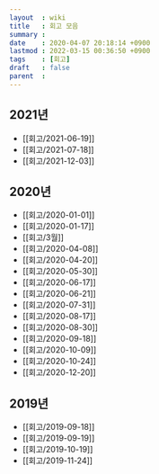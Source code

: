 ```yaml
---
layout  : wiki
title   : 회고 모음
summary :
date    : 2020-04-07 20:18:14 +0900
lastmod : 2022-03-15 00:36:50 +0900
tags    : [회고]
draft   : false
parent  :
---
```


## 2021년
 * [[회고/2021-06-19]]
 * [[회고/2021-07-18]]
 * [[회고/2021-12-03]]
## 2020년
 * [[회고/2020-01-01]]
 * [[회고/2020-01-17]]
 * [[회고/3월]]
 * [[회고/2020-04-08]]
 * [[회고/2020-04-20]]
 * [[회고/2020-05-30]]
 * [[회고/2020-06-17]]
 * [[회고/2020-06-21]]
 * [[회고/2020-07-31]]
 * [[회고/2020-08-17]]
 * [[회고/2020-08-30]]
 * [[회고/2020-09-18]]
 * [[회고/2020-10-09]]
 * [[회고/2020-10-24]]
 * [[회고/2020-12-20]]

## 2019년
 * [[회고/2019-09-18]]
 * [[회고/2019-09-19]]
 * [[회고/2019-10-19]]
 * [[회고/2019-11-24]]

